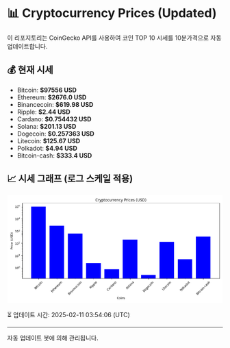 
# 📊 Cryptocurrency Prices (Updated)

이 리포지토리는 CoinGecko API를 사용하여 코인 TOP 10 시세를 10분가격으로 자동 업데이트합니다.

## 💰 현재 시세
- Bitcoin: **$97556 USD**
- Ethereum: **$2676.0 USD**
- Binancecoin: **$619.98 USD**
- Ripple: **$2.44 USD**
- Cardano: **$0.754432 USD**
- Solana: **$201.13 USD**
- Dogecoin: **$0.257363 USD**
- Litecoin: **$125.67 USD**
- Polkadot: **$4.94 USD**
- Bitcoin-cash: **$333.4 USD**

## 📈 시세 그래프 (로그 스케일 적용)
![Crypto Prices](crypto_prices.png)

⏳ 업데이트 시간: 2025-02-11 03:54:06 (UTC)

---
자동 업데이트 봇에 의해 관리됩니다.
